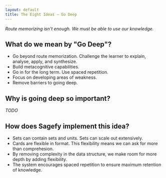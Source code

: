 ```yaml
---
layout: default
title: The Eight Ideas – Go Deep
---
```


_Route memorizing isn't enough. We must be able to use our knowledge._

What do we mean by "Go Deep"?
-------------------------------------

- Go beyond route memorization. Challenge the learner to explain, analyse, apply, and synthesize.
- Build metacognitive capabilities.
- Go in for the long term. Use spaced repetition.
- Focus on developing areas of weakness.
- Remove barriers to going deep.

Why is going deep so important?
--------------------------------------

_TODO_

How does Sagefy implement this idea?
------------------------------------

- Sets can contain sets and units. Sets can scale out extensively.
- Cards are flexible in format. This flexibility means we can ask for more than comprehesion.
- By removing complexity in the data structure, we make room for more depth by adding flexibility.
- The system encourages spaced repetition to ensure maximum retention of knowledge.
